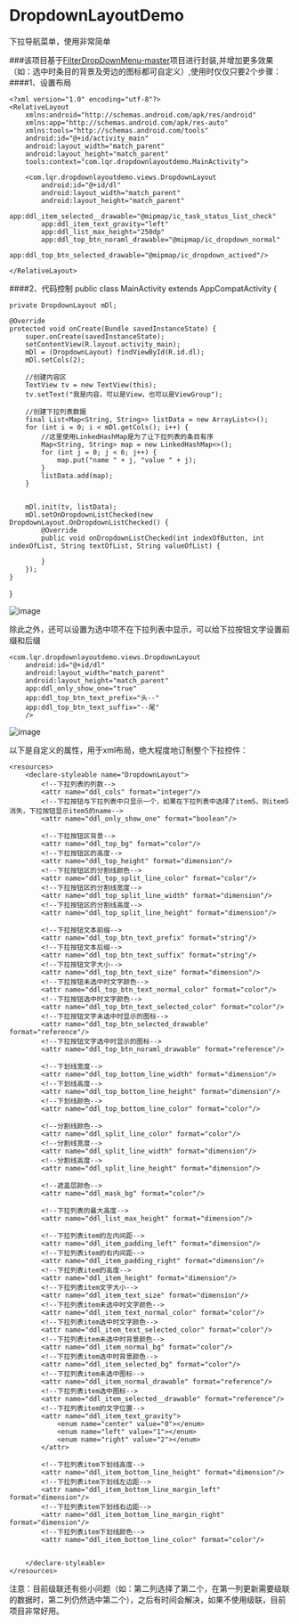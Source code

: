 # DropdownLayoutDemo
下拉导航菜单，使用非常简单


###该项目基于[FilterDropDownMenu-master](http://https://github.com/leerduo/FilterDropDownMenu)项目进行封装,并增加更多效果（如：选中时条目的背景及旁边的图标都可自定义）,使用时仅仅只要2个步骤：
####1、设置布局

	<?xml version="1.0" encoding="utf-8"?>
	<RelativeLayout
	    xmlns:android="http://schemas.android.com/apk/res/android"
	    xmlns:app="http://schemas.android.com/apk/res-auto"
	    xmlns:tools="http://schemas.android.com/tools"
	    android:id="@+id/activity_main"
	    android:layout_width="match_parent"
	    android:layout_height="match_parent"
	    tools:context="com.lqr.dropdownlayoutdemo.MainActivity">
	
	    <com.lqr.dropdownlayoutdemo.views.DropdownLayout
	        android:id="@+id/dl"
	        android:layout_width="match_parent"
	        android:layout_height="match_parent"
	        app:ddl_item_selected__drawable="@mipmap/ic_task_status_list_check"
	        app:ddl_item_text_gravity="left"
	        app:ddl_list_max_height="250dp"
	        app:ddl_top_btn_noraml_drawable="@mipmap/ic_dropdown_normal"
	        app:ddl_top_btn_selected_drawable="@mipmap/ic_dropdown_actived"/>
	
	</RelativeLayout>

####2、代码控制
	public class MainActivity extends AppCompatActivity {

    private DropdownLayout mDl;

    @Override
    protected void onCreate(Bundle savedInstanceState) {
        super.onCreate(savedInstanceState);
        setContentView(R.layout.activity_main);
        mDl = (DropdownLayout) findViewById(R.id.dl);
        mDl.setCols(2);

        //创建内容区
        TextView tv = new TextView(this);
        tv.setText("我是内容，可以是View，也可以是ViewGroup");

        //创建下拉列表数据
        final List<Map<String, String>> listData = new ArrayList<>();
        for (int i = 0; i < mDl.getCols(); i++) {
			//这里使用LinkedHashMap是为了让下拉列表的条目有序
            Map<String, String> map = new LinkedHashMap<>();
            for (int j = 0; j < 6; j++) {
                map.put("name " + j, "value " + j);
            }
            listData.add(map);
        }


        mDl.init(tv, listData);
        mDl.setOnDropdownListChecked(new DropdownLayout.OnDropdownListChecked() {
            @Override
            public void onDropdownListChecked(int indexOfButton, int indexOfList, String textOfList, String valueOfList) {
                
            }
        });
    }
}

![image](screenshots/1.gif)

除此之外，还可以设置为选中项不在下拉列表中显示，可以给下拉按钮文字设置前缀和后缀

	<com.lqr.dropdownlayoutdemo.views.DropdownLayout
        android:id="@+id/dl"
        android:layout_width="match_parent"
        android:layout_height="match_parent"
        app:ddl_only_show_one="true"
        app:ddl_top_btn_text_prefix="头--"
        app:ddl_top_btn_text_suffix="--尾"
        />

![image](screenshots/2.gif)




以下是自定义的属性，用于xml布局，绝大程度地订制整个下拉控件：

	<resources>
	    <declare-styleable name="DropdownLayout">
	        <!--下拉列表的列数-->
	        <attr name="ddl_cols" format="integer"/>
	        <!--下拉按钮与下拉列表中只显示一个，如果在下拉列表中选择了item5，则item5消失，下拉按钮显示item5的name-->
	        <attr name="ddl_only_show_one" format="boolean"/>
	        
	        <!--下拉按钮区背景-->
	        <attr name="ddl_top_bg" format="color"/>
	        <!--下拉按钮区的高度-->
	        <attr name="ddl_top_height" format="dimension"/>
	        <!--下拉按钮区的分割线颜色-->
	        <attr name="ddl_top_split_line_color" format="color"/>
	        <!--下拉按钮区的分割线宽度-->
	        <attr name="ddl_top_split_line_width" format="dimension"/>
	        <!--下拉按钮区的分割线高度-->
	        <attr name="ddl_top_split_line_height" format="dimension"/>
	
	        <!--下拉按钮文本前缀-->
	        <attr name="ddl_top_btn_text_prefix" format="string"/>
	        <!--下拉按钮文本后缀-->
	        <attr name="ddl_top_btn_text_suffix" format="string"/>
	        <!--下拉按钮文字大小-->
	        <attr name="ddl_top_btn_text_size" format="dimension"/>
	        <!--下拉按钮未选中时文字颜色-->
	        <attr name="ddl_top_btn_text_normal_color" format="color"/>
	        <!--下拉按钮选中时文字颜色-->
	        <attr name="ddl_top_btn_text_selected_color" format="color"/>
	        <!--下拉按钮文字未选中时显示的图标-->
	        <attr name="ddl_top_btn_selected_drawable" format="reference"/>
	        <!--下拉按钮文字选中时显示的图标-->
	        <attr name="ddl_top_btn_noraml_drawable" format="reference"/>
	
	        <!--下划线宽度-->
	        <attr name="ddl_top_bottom_line_width" format="dimension"/>
	        <!--下划线高度-->
	        <attr name="ddl_top_bottom_line_height" format="dimension"/>
	        <!--下划线颜色-->
	        <attr name="ddl_top_bottom_line_color" format="color"/>
	
	        <!--分割线颜色-->
	        <attr name="ddl_split_line_color" format="color"/>
	        <!--分割线宽度-->
	        <attr name="ddl_split_line_width" format="dimension"/>
	        <!--分割线高度-->
	        <attr name="ddl_split_line_height" format="dimension"/>
	
	        <!--遮盖层颜色-->
	        <attr name="ddl_mask_bg" format="color"/>
	
	        <!--下拉列表的最大高度-->
	        <attr name="ddl_list_max_height" format="dimension"/>
	
	        <!--下拉列表item的左内间距-->
	        <attr name="ddl_item_padding_left" format="dimension"/>
	        <!--下拉列表item的右内间距-->
	        <attr name="ddl_item_padding_right" format="dimension"/>
	        <!--下拉列表item的高度-->
	        <attr name="ddl_item_height" format="dimension"/>
	        <!--下拉列表item文字大小-->
	        <attr name="ddl_item_text_size" format="dimension"/>
	        <!--下拉列表item未选中时文字颜色-->
	        <attr name="ddl_item_text_normal_color" format="color"/>
	        <!--下拉列表item选中时文字颜色-->
	        <attr name="ddl_item_text_selected_color" format="color"/>
	        <!--下拉列表item未选中时背景颜色-->
	        <attr name="ddl_item_normal_bg" format="color"/>
	        <!--下拉列表item选中时背景颜色-->
	        <attr name="ddl_item_selected_bg" format="color"/>
	        <!--下拉列表item未选中图标-->
	        <attr name="ddl_item_normal_drawable" format="reference"/>
	        <!--下拉列表item选中图标-->
	        <attr name="ddl_item_selected__drawable" format="reference"/>
	        <!--下拉列表item的文字位置-->
	        <attr name="ddl_item_text_gravity">
	            <enum name="center" value="0"></enum>
	            <enum name="left" value="1"></enum>
	            <enum name="right" value="2"></enum>
	        </attr>
	
	        <!--下拉列表item下划线高度-->
	        <attr name="ddl_item_bottom_line_height" format="dimension"/>
	        <!--下拉列表item下划线左边距-->
	        <attr name="ddl_item_bottom_line_margin_left" format="dimension"/>
	        <!--下拉列表item下划线右边距-->
	        <attr name="ddl_item_bottom_line_margin_right" format="dimension"/>
	        <!--下拉列表item下划线颜色-->
	        <attr name="ddl_item_bottom_line_color" format="color"/>
	
	
	    </declare-styleable>
	</resources>


注意：目前级联还有些小问题（如：第二列选择了第二个，在第一列更新需要级联的数据时，第二列仍然选中第二个），之后有时间会解决，如果不使用级联，目前项目非常好用。

